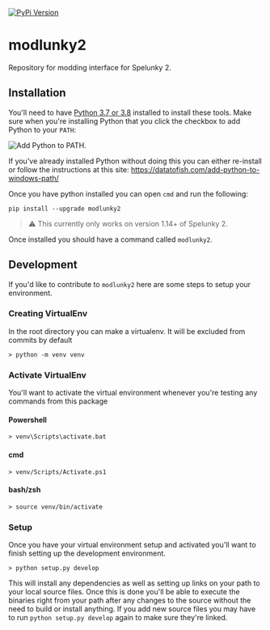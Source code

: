 [![PyPi Version](https://img.shields.io/pypi/v/modlunky2.svg)](https://pypi.python.org/pypi/modlunky2/)

# modlunky2

Repository for modding interface for Spelunky 2.

## Installation

You'll need to have [Python 3.7 or 3.8](https://www.python.org/downloads/) installed to install these tools. Make sure when you're installing Python that you click the checkbox to add Python to your `PATH`:

![Add Python to PATH](https://cdn.discordapp.com/attachments/756241793753809106/771016197424152576/0001_add_Python_to_Path.png).

If you've already installed Python without doing this you can either re-install or follow the instructions at this site: https://datatofish.com/add-python-to-windows-path/

Once you have python installed you can open `cmd` and run the following:

```console
pip install --upgrade modlunky2
```

> :warning: This currently only works on version 1.14+ of Spelunky 2.

Once installed you should have a command called `modlunky2`.


## Development

If you'd like to contribute to `modlunky2` here are some steps to setup your environment.

### Creating VirtualEnv
In the root directory you can make a virtualenv. It will be excluded from commits by default
```console
> python -m venv venv
```

### Activate VirtualEnv

You'll want to activate the virtual environment whenever you're testing any commands from this package

#### Powershell
```console
> venv\Scripts\activate.bat
```

#### cmd
```console
> venv/Scripts/Activate.ps1
```

#### bash/zsh
```console
> source venv/bin/activate
```

### Setup

Once you have your virtual environment setup and activated you'll want to finish setting up the development environment.

```console
> python setup.py develop
```

This will install any dependencies as well as setting up links on your path to your local source files. Once this is done
you'll be able to execute the binaries right from your path after any changes to the source without the need to build or
install anything. If you add new source files you may have to run `python setup.py develop` again to make sure they're linked.

